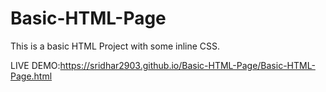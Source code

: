 # Basic-HTML-Page
This is a basic HTML Project with some inline CSS. 

LIVE DEMO:https://sridhar2903.github.io/Basic-HTML-Page/Basic-HTML-Page.html
